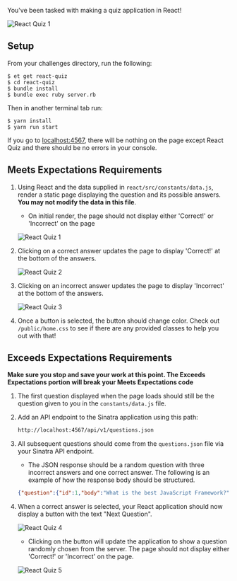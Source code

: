 You've been tasked with making a quiz application in React!

![React Quiz 1][react-quiz-1]

## Setup
From your challenges directory, run the following:

```
$ et get react-quiz
$ cd react-quiz
$ bundle install
$ bundle exec ruby server.rb
```

Then in another terminal tab run:

```
$ yarn install
$ yarn run start
```

If you go to [localhost:4567][localhost-4567], there will be nothing on the
page except React Quiz and there should be no errors in your console.


## Meets Expectations Requirements
1. Using React and the data supplied in `react/src/constants/data.js`, render a static page displaying the question and its possible answers. **You may not modify the data in this file**.  
     * On initial render, the page should not display either 'Correct!' or 'Incorrect' on the page  

     ![React Quiz 1][react-quiz-1]

2. Clicking on a correct answer updates the page to display 'Correct!' at the
     bottom of the answers.  

     ![React Quiz 2][react-quiz-2]

3. Clicking on an incorrect answer updates the page to display 'Incorrect' at the
     bottom of the answers.

     ![React Quiz 3][react-quiz-3]  

4. Once a button is selected, the button should change color. Check out `/public/home.css` to see if there are any provided classes to help you out with that!

## Exceeds Expectations Requirements
**Make sure you stop and save your work at this point. The Exceeds Expectations portion will break your Meets Expectations code**

1. The first question displayed when the page loads should still be the question given to you in the `constants/data.js` file.

2. Add an API endpoint to the Sinatra application using this path:

    ```sh
    http://localhost:4567/api/v1/questions.json
    ```

3. All subsequent questions should come from the `questions.json` file via your Sinatra API endpoint.

    * The JSON response should be a random question with three incorrect answers
    and one correct answer. The following is an example of how the response
    body should be structured.

    ```json
    {"question":{"id":1,"body":"What is the best JavaScript Framework?"},"answers":[{"id":1,"body":"React","question_id":1,"correct":true},{"id":2,"body":"Ember","question_id":1,"correct":false},{"id":3,"body":"Angular2","question_id":1,"correct":false},{"id":4,"body":"Rails","question_id":1,"correct":false}]};
    ```

4. When a correct answer is selected, your React application should now display a button with the text "Next Question".

     ![React Quiz 4][react-quiz-4]

     * Clicking on the button will update the application to show a question randomly chosen from the server.
     The page should not display either 'Correct!' or 'Incorrect' on the page.

     ![React Quiz 5][react-quiz-5]

[localhost-4567]: http://localhost:4567
[react-quiz-1]: https://s3.amazonaws.com/horizon-production/images/react-quiz-1.png
[react-quiz-2]: https://s3.amazonaws.com/horizon-production/images/react-quiz-2.png
[react-quiz-3]: https://s3.amazonaws.com/horizon-production/images/react-quiz-3.png
[react-quiz-4]: https://s3.amazonaws.com/horizon-production/images/react-quiz-4.png
[react-quiz-5]: https://s3.amazonaws.com/horizon-production/images/react-quiz-5.png

